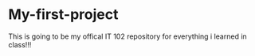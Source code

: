 # My-first-project

This is going to be my offical IT 102 repository for everything i learned in class!!!